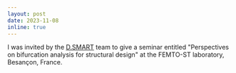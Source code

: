 ```yaml
---
layout: post
date: 2023-11-08
inline: true
---
```


I was invited by the [D.SMART](https://www.femto-st.fr/en/Research-departments/APPLIED-MECHANICS/Research-groups/d.smart-team) team to give a seminar entitled "Perspectives on bifurcation analysis for structural design" at the FEMTO-ST laboratory, Besançon, France.

